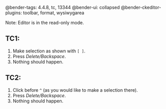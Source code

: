 @bender-tags: 4.4.8, tc, 13344
@bender-ui: collapsed
@bender-ckeditor-plugins: toolbar, format, wysiwygarea

Note: Editor is in the read-only mode.

## TC1:

1. Make selection as shown with `[ ]`.
2. Press *Delete/Backspace*.
3. Nothing should happen.

## TC2:

1. Click before `^` (as you would like to make a selection there).
2. Press *Delete/Backspace*.
3. Nothing should happen.